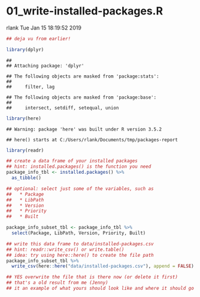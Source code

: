 01\_write-installed-packages.R
================
rlank
Tue Jan 15 18:19:52 2019

``` r
## deja vu from earlier!

library(dplyr)
```

    ## 
    ## Attaching package: 'dplyr'

    ## The following objects are masked from 'package:stats':
    ## 
    ##     filter, lag

    ## The following objects are masked from 'package:base':
    ## 
    ##     intersect, setdiff, setequal, union

``` r
library(here)
```

    ## Warning: package 'here' was built under R version 3.5.2

    ## here() starts at C:/Users/rlank/Documents/tmp/packages-report

``` r
library(readr)

## create a data frame of your installed packages
## hint: installed.packages() is the function you need
package_info_tbl <- installed.packages() %>%
  as_tibble()

## optional: select just some of the variables, such as
##   * Package
##   * LibPath
##   * Version
##   * Priority
##   * Built

package_info_subset_tbl <- package_info_tbl %>%
  select(Package, LibPath, Version, Priority, Built)

## write this data frame to data/installed-packages.csv
## hint: readr::write_csv() or write.table()
## idea: try using here::here() to create the file path
package_info_subset_tbl %>%
  write_csv(here::here("data/installed-packages.csv"), append = FALSE)

## YES overwrite the file that is there now (or delete it first)
## that's a old result from me (Jenny)
## it an example of what yours should look like and where it should go
```
